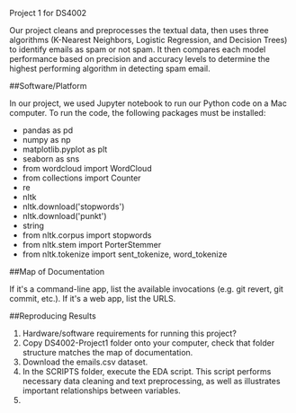Project 1 for DS4002

Our project cleans and preprocesses the textual data, then uses three algorithms (K-Nearest Neighbors, Logistic Regression, and Decision Trees) to identify emails as spam or not spam. It then compares each model performance based on precision and accuracy levels to determine the highest performing algorithm in detecting spam email. 

##Software/Platform

In our project, we used Jupyter notebook to run our Python code on a Mac computer. To run the code, the following packages must be installed: 
- pandas as pd
- numpy as np
- matplotlib.pyplot as plt
- seaborn as sns
- from wordcloud import WordCloud
- from collections import Counter
- re
- nltk
- nltk.download('stopwords')
- nltk.download('punkt')
- string
- from nltk.corpus import stopwords
- from nltk.stem import PorterStemmer
- from nltk.tokenize import sent_tokenize, word_tokenize

##Map of Documentation

If it's a command-line app, list the available invocations (e.g. git revert, git commit, etc.). If it's a web app, list the URLS.

##Reproducing Results

1. Hardware/software requirements for running this project?
2. Copy DS4002-Project1 folder onto your computer, check that folder structure matches the map of documentation.
3. Download the emails.csv dataset.
4. In the SCRIPTS folder, execute the EDA script. This script performs necessary data cleaning and text preprocessing, as well as illustrates important relationships between variables. 
5. 
